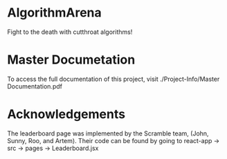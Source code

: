 # AlgorithmArena
Fight to the death with cutthroat algorithms!

# Master Documetation
To access the full documentation of this project, visit ./Project-Info/Master Documentation.pdf

# Acknowledgements
The leaderboard page was implemented by the Scramble team, (John, Sunny, Roo, and Artem). Their code can be found by going to react-app -> src -> pages -> Leaderboard.jsx
